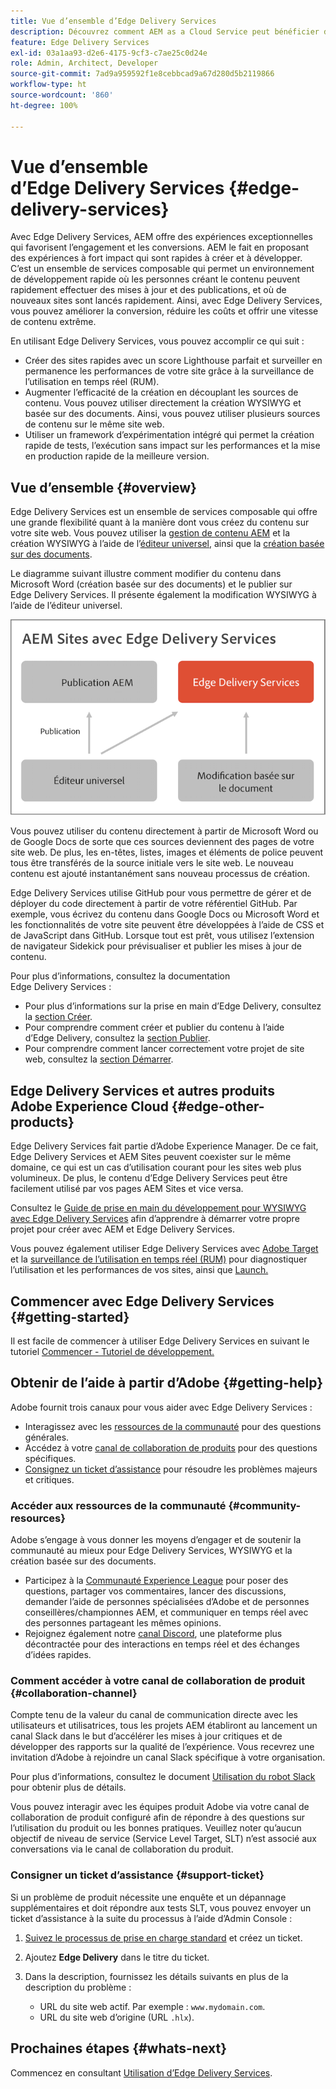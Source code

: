 ```yaml
---
title: Vue d’ensemble d’Edge Delivery Services
description: Découvrez comment AEM as a Cloud Service peut bénéficier des performances et des scores Lighthouse parfaits proposés par Edge Delivery Services.
feature: Edge Delivery Services
exl-id: 03a1aa93-d2e6-4175-9cf3-c7ae25c0d24e
role: Admin, Architect, Developer
source-git-commit: 7ad9a959592f1e8cebbcad9a67d280d5b2119866
workflow-type: ht
source-wordcount: '860'
ht-degree: 100%

---
```



# Vue d’ensemble d’Edge Delivery Services {#edge-delivery-services}

Avec Edge Delivery Services, AEM offre des expériences exceptionnelles qui favorisent l’engagement et les conversions. AEM le fait en proposant des expériences à fort impact qui sont rapides à créer et à développer. C’est un ensemble de services composable qui permet un environnement de développement rapide où les personnes créant le contenu peuvent rapidement effectuer des mises à jour et des publications, et où de nouveaux sites sont lancés rapidement. Ainsi, avec Edge Delivery Services, vous pouvez améliorer la conversion, réduire les coûts et offrir une vitesse de contenu extrême.

En utilisant Edge Delivery Services, vous pouvez accomplir ce qui suit :

* Créer des sites rapides avec un score Lighthouse parfait et surveiller en permanence les performances de votre site grâce à la surveillance de l’utilisation en temps réel (RUM).
* Augmenter l’efficacité de la création en découplant les sources de contenu. Vous pouvez utiliser directement la création WYSIWYG et basée sur des documents. Ainsi, vous pouvez utiliser plusieurs sources de contenu sur le même site web.
* Utiliser un framework d’expérimentation intégré qui permet la création rapide de tests, l’exécution sans impact sur les performances et la mise en production rapide de la meilleure version.

## Vue d’ensemble {#overview}

Edge Delivery Services est un ensemble de services composable qui offre une grande flexibilité quant à la manière dont vous créez du contenu sur votre site web. Vous pouvez utiliser la [gestion de contenu AEM](https://experienceleague.adobe.com/docs/experience-manager-cloud-service/content/sites/authoring/getting-started/concepts.html?lang=fr) et la création WYSIWYG à l’aide de l’[éditeur universel](/help/sites-cloud/authoring/universal-editor/authoring.md), ainsi que la [création basée sur des documents](https://www.aem.live/docs/authoring).

Le diagramme suivant illustre comment modifier du contenu dans Microsoft Word (création basée sur des documents) et le publier sur Edge Delivery Services. Il présente également la modification WYSIWYG à l’aide de l’éditeur universel.

![Architecture d’Edge Delivery](assets/AEM-with-EDS-publishing-simple2.png)

Vous pouvez utiliser du contenu directement à partir de Microsoft Word ou de Google Docs de sorte que ces sources deviennent des pages de votre site web. De plus, les en-têtes, listes, images et éléments de police peuvent tous être transférés de la source initiale vers le site web. Le nouveau contenu est ajouté instantanément sans nouveau processus de création.

Edge Delivery Services utilise GitHub pour vous permettre de gérer et de déployer du code directement à partir de votre référentiel GitHub. Par exemple, vous écrivez du contenu dans Google Docs ou Microsoft Word et les fonctionnalités de votre site peuvent être développées à l’aide de CSS et de JavaScript dans GitHub. Lorsque tout est prêt, vous utilisez l’extension de navigateur Sidekick pour prévisualiser et publier les mises à jour de contenu.

Pour plus d’informations, consultez la documentation Edge Delivery Services :

* Pour plus d’informations sur la prise en main d’Edge Delivery, consultez la [section Créer](https://www.aem.live/docs/#build).
* Pour comprendre comment créer et publier du contenu à l’aide d’Edge Delivery, consultez la [section Publier](https://www.aem.live/docs/authoring).
* Pour comprendre comment lancer correctement votre projet de site web, consultez la [section Démarrer](https://www.aem.live/docs/#launch).

## Edge Delivery Services et autres produits Adobe Experience Cloud {#edge-other-products}

Edge Delivery Services fait partie d’Adobe Experience Manager. De ce fait, Edge Delivery Services et AEM Sites peuvent coexister sur le même domaine, ce qui est un cas d’utilisation courant pour les sites web plus volumineux. De plus, le contenu d’Edge Delivery Services peut être facilement utilisé par vos pages AEM Sites et vice versa.

Consultez le [Guide de prise en main du développement pour WYSIWYG avec Edge Delivery Services](/help/edge/wysiwyg-authoring/edge-dev-getting-started.md) afin d’apprendre à démarrer votre propre projet pour créer avec AEM et Edge Delivery Services.

Vous pouvez également utiliser Edge Delivery Services avec [Adobe Target](https://www.aem.live/developer/target-integration) et la [surveillance de l’utilisation en temps réel (RUM)](https://www.aem.live/developer/rum) pour diagnostiquer l’utilisation et les performances de vos sites, ainsi que [Launch.](https://experienceleague.adobe.com/fr/docs/experience-platform/tags/home)

## Commencer avec Edge Delivery Services {#getting-started}

Il est facile de commencer à utiliser Edge Delivery Services en suivant le tutoriel [Commencer - Tutoriel de développement.](https://www.aem.live/developer/tutorial)

## Obtenir de l’aide à partir d’Adobe {#getting-help}

Adobe fournit trois canaux pour vous aider avec Edge Delivery Services :

* Interagissez avec les [ressources de la communauté](#community-resources) pour des questions générales.
* Accédez à votre [canal de collaboration de produits](#collaboration-channel) pour des questions spécifiques.
* [Consignez un ticket d’assistance](#support-ticket) pour résoudre les problèmes majeurs et critiques.

### Accéder aux ressources de la communauté {#community-resources}

Adobe s’engage à vous donner les moyens d’engager et de soutenir la communauté au mieux pour Edge Delivery Services, WYSIWYG et la création basée sur des documents.

* Participez à la [Communauté Experience League](https://adobe.ly/3Q6kTKl) pour poser des questions, partager vos commentaires, lancer des discussions, demander l’aide de personnes spécialisées d’Adobe et de personnes conseillères/championnes AEM, et communiquer en temps réel avec des personnes partageant les mêmes opinions.
* Rejoignez également notre [canal Discord](https://discord.gg/aem-live), une plateforme plus décontractée pour des interactions en temps réel et des échanges d’idées rapides.

### Comment accéder à votre canal de collaboration de produit {#collaboration-channel}

Compte tenu de la valeur du canal de communication directe avec les utilisateurs et utilisatrices, tous les projets AEM établiront au lancement un canal Slack dans le but d’accélérer les mises à jour critiques et de développer des rapports sur la qualité de l’expérience. Vous recevrez une invitation d’Adobe à rejoindre un canal Slack spécifique à votre organisation.

Pour plus d’informations, consultez le document [Utilisation du robot Slack](https://www.aem.live/docs/slack) pour obtenir plus de détails.

Vous pouvez interagir avec les équipes produit Adobe via votre canal de collaboration de produit configuré afin de répondre à des questions sur l’utilisation du produit ou les bonnes pratiques. Veuillez noter qu’aucun objectif de niveau de service (Service Level Target, SLT) n’est associé aux conversations via le canal de collaboration du produit.

### Consigner un ticket d’assistance {#support-ticket}

Si un problème de produit nécessite une enquête et un dépannage supplémentaires et doit répondre aux tests SLT, vous pouvez envoyer un ticket d’assistance à la suite du processus à l’aide d’Admin Console :

1. [Suivez le processus de prise en charge standard](https://experienceleague.adobe.com/?support-tab=home#support) et créez un ticket.
1. Ajoutez **Edge Delivery** dans le titre du ticket.
1. Dans la description, fournissez les détails suivants en plus de la description du problème :

   * URL du site web actif. Par exemple : `www.mydomain.com`.
   * URL du site web d’origine (URL `.hlx`).

## Prochaines étapes {#whats-next}

Commencez en consultant [Utilisation d’Edge Delivery Services](/help/edge/using.md).
